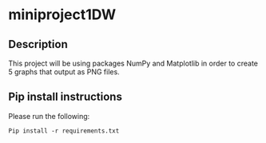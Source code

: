 # miniproject1DW

## Description
This project will be using packages NumPy and Matplotlib in order to create 5 graphs that output as PNG files.

## Pip install instructions
Please run the following:
```
Pip install -r requirements.txt
```

